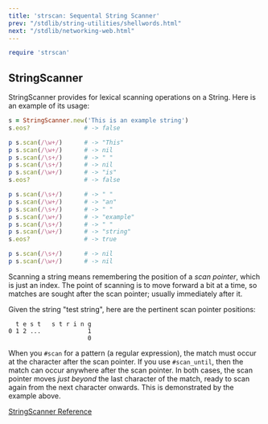 ```yaml
---
title: 'strscan: Sequental String Scanner'
prev: "/stdlib/string-utilities/shellwords.html"
next: "/stdlib/networking-web.html"
---
```



```ruby
require 'strscan'
```

## StringScanner[](#stringscanner)

StringScanner provides for lexical scanning operations on a String. Here
is an example of its usage:


```ruby
s = StringScanner.new('This is an example string')
s.eos?               # -> false

p s.scan(/\w+/)      # -> "This"
p s.scan(/\w+/)      # -> nil
p s.scan(/\s+/)      # -> " "
p s.scan(/\s+/)      # -> nil
p s.scan(/\w+/)      # -> "is"
s.eos?               # -> false

p s.scan(/\s+/)      # -> " "
p s.scan(/\w+/)      # -> "an"
p s.scan(/\s+/)      # -> " "
p s.scan(/\w+/)      # -> "example"
p s.scan(/\s+/)      # -> " "
p s.scan(/\w+/)      # -> "string"
s.eos?               # -> true

p s.scan(/\s+/)      # -> nil
p s.scan(/\w+/)      # -> nil
```

Scanning a string means remembering the position of a *scan pointer*,
which is just an index. The point of scanning is to move forward a bit
at a time, so matches are sought after the scan pointer; usually
immediately after it.

Given the string "test string", here are the pertinent scan pointer
positions:


```
  t e s t   s t r i n g
0 1 2 ...             1
                      0
```

When you `#scan` for a pattern (a regular expression), the match must
occur at the character after the scan pointer. If you use `#scan_until`,
then the match can occur anywhere after the scan pointer. In both cases,
the scan pointer moves *just beyond* the last character of the match,
ready to scan again from the next character onwards. This is
demonstrated by the example above.

<a
href='https://ruby-doc.org/stdlib-2.5.0/libdoc/strscan/rdoc/StringScanner.html'
class='ruby-doc remote' target='_blank'>StringScanner Reference</a>

